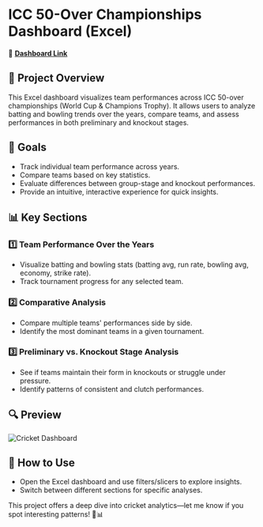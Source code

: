 # ICC 50-Over Championships Dashboard (Excel)

🔗 **[Dashboard Link](https://1drv.ms/x/c/b1293f1ec2b7a92a/EQ9AmCL9OPBErMR2MBAGFQ4BfAfJHmjoAwO3SzsyJWouDA?e=lHjIFF)**
## 📌 Project Overview
This Excel dashboard visualizes team performances across ICC 50-over championships (World Cup & Champions Trophy). It allows users to analyze batting and bowling trends over the years, compare teams, and assess performances in both preliminary and knockout stages.

## 🎯 Goals
- Track individual team performance across years.
- Compare teams based on key statistics.
- Evaluate differences between group-stage and knockout performances.
- Provide an intuitive, interactive experience for quick insights.

## 📊 Key Sections
### 1️⃣ Team Performance Over the Years
   - Visualize batting and bowling stats (batting avg, run rate, bowling avg, economy, strike rate).
   - Track tournament progress for any selected team.

### 2️⃣ Comparative Analysis
   - Compare multiple teams' performances side by side.
   - Identify the most dominant teams in a given tournament.

### 3️⃣ Preliminary vs. Knockout Stage Analysis
   - See if teams maintain their form in knockouts or struggle under pressure.
   - Identify patterns of consistent and clutch performances.

## 🔍 Preview
![Cricket Dashboard](https://github.com/user-attachments/assets/2cc71ce0-aea0-4773-83b4-406fafc63a85)

## 📂 How to Use
- Open the Excel dashboard and use filters/slicers to explore insights.
- Switch between different sections for specific analyses.

This project offers a deep dive into cricket analytics—let me know if you spot interesting patterns! 🏏📊
